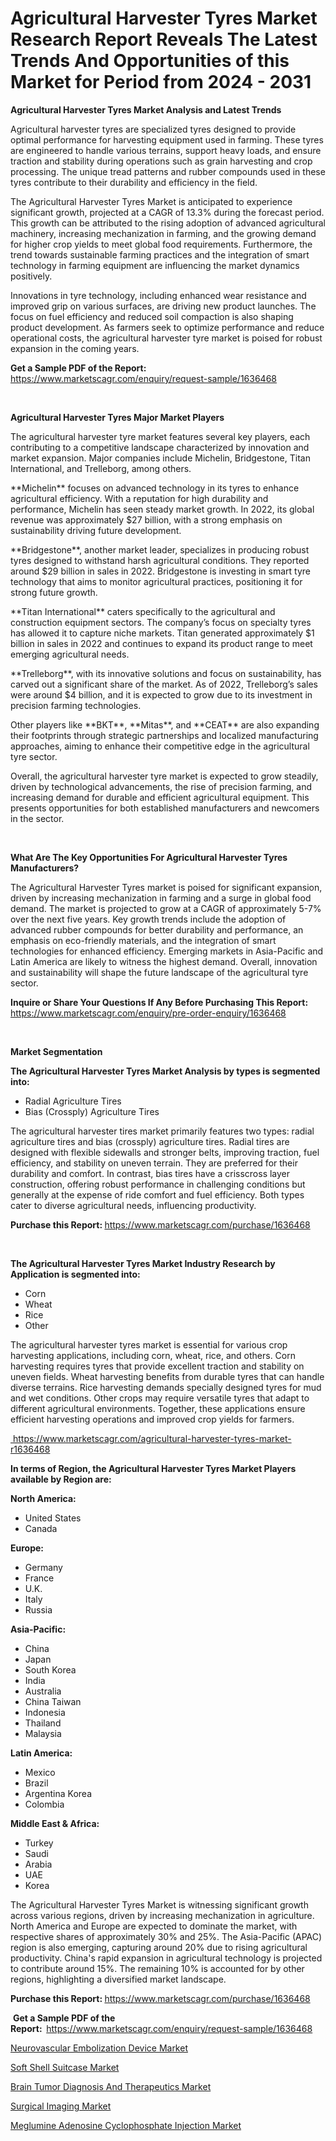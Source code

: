 <p><h1>Agricultural Harvester Tyres Market Research Report Reveals The Latest Trends And Opportunities of this Market for Period from 2024 - 2031</h1></p><p><strong>Agricultural Harvester Tyres Market Analysis and Latest Trends</strong></p>
<p><p>Agricultural harvester tyres are specialized tyres designed to provide optimal performance for harvesting equipment used in farming. These tyres are engineered to handle various terrains, support heavy loads, and ensure traction and stability during operations such as grain harvesting and crop processing. The unique tread patterns and rubber compounds used in these tyres contribute to their durability and efficiency in the field.</p><p>The Agricultural Harvester Tyres Market is anticipated to experience significant growth, projected at a CAGR of 13.3% during the forecast period. This growth can be attributed to the rising adoption of advanced agricultural machinery, increasing mechanization in farming, and the growing demand for higher crop yields to meet global food requirements. Furthermore, the trend towards sustainable farming practices and the integration of smart technology in farming equipment are influencing the market dynamics positively.</p><p>Innovations in tyre technology, including enhanced wear resistance and improved grip on various surfaces, are driving new product launches. The focus on fuel efficiency and reduced soil compaction is also shaping product development. As farmers seek to optimize performance and reduce operational costs, the agricultural harvester tyre market is poised for robust expansion in the coming years.</p></p>
<p><strong>Get a Sample PDF of the Report:&nbsp;</strong> <a href="https://www.marketscagr.com/enquiry/request-sample/1636468">https://www.marketscagr.com/enquiry/request-sample/1636468</a></p>
<p>&nbsp;</p>
<p><strong>Agricultural Harvester Tyres Major Market Players</strong></p>
<p><p>The agricultural harvester tyre market features several key players, each contributing to a competitive landscape characterized by innovation and market expansion. Major companies include Michelin, Bridgestone, Titan International, and Trelleborg, among others.</p><p>**Michelin** focuses on advanced technology in its tyres to enhance agricultural efficiency. With a reputation for high durability and performance, Michelin has seen steady market growth. In 2022, its global revenue was approximately $27 billion, with a strong emphasis on sustainability driving future development.</p><p>**Bridgestone**, another market leader, specializes in producing robust tyres designed to withstand harsh agricultural conditions. They reported around $29 billion in sales in 2022. Bridgestone is investing in smart tyre technology that aims to monitor agricultural practices, positioning it for strong future growth.</p><p>**Titan International** caters specifically to the agricultural and construction equipment sectors. The company’s focus on specialty tyres has allowed it to capture niche markets. Titan generated approximately $1 billion in sales in 2022 and continues to expand its product range to meet emerging agricultural needs.</p><p>**Trelleborg**, with its innovative solutions and focus on sustainability, has carved out a significant share of the market. As of 2022, Trelleborg’s sales were around $4 billion, and it is expected to grow due to its investment in precision farming technologies.</p><p>Other players like **BKT**, **Mitas**, and **CEAT** are also expanding their footprints through strategic partnerships and localized manufacturing approaches, aiming to enhance their competitive edge in the agricultural tyre sector.</p><p>Overall, the agricultural harvester tyre market is expected to grow steadily, driven by technological advancements, the rise of precision farming, and increasing demand for durable and efficient agricultural equipment. This presents opportunities for both established manufacturers and newcomers in the sector.</p></p>
<p>&nbsp;</p>
<p><strong>What Are The Key Opportunities For Agricultural Harvester Tyres Manufacturers?</strong></p>
<p><p>The Agricultural Harvester Tyres market is poised for significant expansion, driven by increasing mechanization in farming and a surge in global food demand. The market is projected to grow at a CAGR of approximately 5-7% over the next five years. Key growth trends include the adoption of advanced rubber compounds for better durability and performance, an emphasis on eco-friendly materials, and the integration of smart technologies for enhanced efficiency. Emerging markets in Asia-Pacific and Latin America are likely to witness the highest demand. Overall, innovation and sustainability will shape the future landscape of the agricultural tyre sector.</p></p>
<p><strong>Inquire or Share Your Questions If Any Before Purchasing This Report:</strong> <a href="https://www.marketscagr.com/enquiry/pre-order-enquiry/1636468">https://www.marketscagr.com/enquiry/pre-order-enquiry/1636468</a></p>
<p>&nbsp;</p>
<p><strong>Market Segmentation</strong></p>
<p><strong>The Agricultural Harvester Tyres Market Analysis by types is segmented into:</strong></p>
<p><ul><li>Radial Agriculture Tires</li><li>Bias (Crossply) Agriculture Tires</li></ul></p>
<p><p>The agricultural harvester tires market primarily features two types: radial agriculture tires and bias (crossply) agriculture tires. Radial tires are designed with flexible sidewalls and stronger belts, improving traction, fuel efficiency, and stability on uneven terrain. They are preferred for their durability and comfort. In contrast, bias tires have a crisscross layer construction, offering robust performance in challenging conditions but generally at the expense of ride comfort and fuel efficiency. Both types cater to diverse agricultural needs, influencing productivity.</p></p>
<p><strong>Purchase this Report:&nbsp;</strong><a href="https://www.marketscagr.com/purchase/1636468">https://www.marketscagr.com/purchase/1636468</a></p>
<p>&nbsp;</p>
<p><strong>The Agricultural Harvester Tyres Market Industry Research by Application is segmented into:</strong></p>
<p><ul><li>Corn</li><li>Wheat</li><li>Rice</li><li>Other</li></ul></p>
<p><p>The agricultural harvester tyres market is essential for various crop harvesting applications, including corn, wheat, rice, and others. Corn harvesting requires tyres that provide excellent traction and stability on uneven fields. Wheat harvesting benefits from durable tyres that can handle diverse terrains. Rice harvesting demands specially designed tyres for mud and wet conditions. Other crops may require versatile tyres that adapt to different agricultural environments. Together, these applications ensure efficient harvesting operations and improved crop yields for farmers.</p></p>
<p><a href="https://www.marketscagr.com/agricultural-harvester-tyres-market-r1636468">&nbsp;https://www.marketscagr.com/agricultural-harvester-tyres-market-r1636468</a></p>
<p><strong>In terms of Region, the Agricultural Harvester Tyres Market Players available by Region are:</strong></p>
<p>
    <p> <strong> North America: </strong>
        <ul>
            <li>United States</li>
            <li>Canada</li>
        </ul>
        </p> 
    <p> <strong> Europe: </strong>
        <ul>
            <li>Germany</li>
            <li>France</li>
            <li>U.K.</li>
            <li>Italy</li>
            <li>Russia</li>
        </ul>
        </p> 
    <p> <strong> Asia-Pacific: </strong>
        <ul>
            <li>China</li>
            <li>Japan</li>
            <li>South Korea</li>
            <li>India</li>
            <li>Australia</li>
            <li>China Taiwan</li>
            <li>Indonesia</li>
            <li>Thailand</li>
            <li>Malaysia</li>
        </ul>
        </p> 
    <p> <strong> Latin America: </strong>
        <ul>
            <li>Mexico</li>
            <li>Brazil</li>
            <li>Argentina Korea</li>
            <li>Colombia</li>
        </ul>
        </p> 
    <p> <strong> Middle East & Africa: </strong>
        <ul>
            <li>Turkey</li>
            <li>Saudi</li>
            <li>Arabia</li>
            <li>UAE</li>
            <li>Korea</li>
        </ul>
    </p>
    </p>
<p><p>The Agricultural Harvester Tyres Market is witnessing significant growth across various regions, driven by increasing mechanization in agriculture. North America and Europe are expected to dominate the market, with respective shares of approximately 30% and 25%. The Asia-Pacific (APAC) region is also emerging, capturing around 20% due to rising agricultural productivity. China's rapid expansion in agricultural technology is projected to contribute around 15%. The remaining 10% is accounted for by other regions, highlighting a diversified market landscape.</p></p>
<p><strong>Purchase this Report: </strong><a href="https://www.marketscagr.com/purchase/1636468">https://www.marketscagr.com/purchase/1636468</a></p>
<p>&nbsp;<strong>Get a Sample PDF of the Report:&nbsp;&nbsp;</strong><a href="https://www.marketscagr.com/enquiry/request-sample/1636468">https://www.marketscagr.com/enquiry/request-sample/1636468</a></p>
<p><strong></strong></p>
<p><p><a href="https://github.com/RoccoManning/Market-Research-Report-List-7/blob/main/neurovascular-embolization-device-market.md">Neurovascular Embolization Device Market</a></p><p><a href="https://issuu.com/reportprime-2/docs/soft-shell-suitcase-market-size-203_186f3b2f04a6c3">Soft Shell Suitcase Market</a></p><p><a href="https://www.linkedin.com/pulse/what-driving-global-brain-tumor-diagnosis-therapeutics-joawe?trackingId=cbSvj563SryXCASLJIbh8w%3D%3D">Brain Tumor Diagnosis And Therapeutics Market</a></p><p><a href="https://www.linkedin.com/pulse/global-surgical-imaging-industry-analysis-report-market-size-share-yqxye?trackingId=gF1879AaSKC4DhTS1Cwrnw%3D%3D">Surgical Imaging Market</a></p><p><a href="https://medium.com/@aaronvargas43/meglumine-adenosine-cyclophosphate-injection-market-size-share-trends-analysis-report-by-end-f698b327925e?postPublishedType=repub">Meglumine Adenosine Cyclophosphate Injection Market</a></p></p>